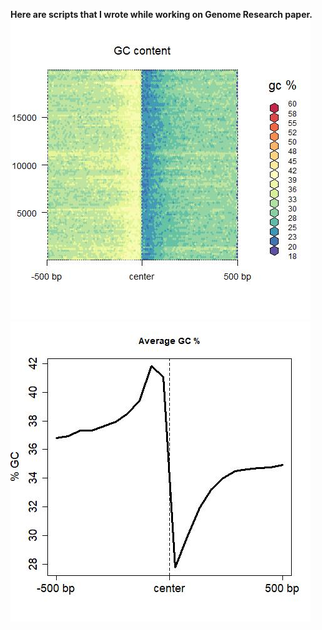 **Here are scripts that I wrote while working on Genome Research paper.**
![Average plot](./GC_Heatmap.jpg) ![Average plot](./GC_AveragePlot.jpg)

